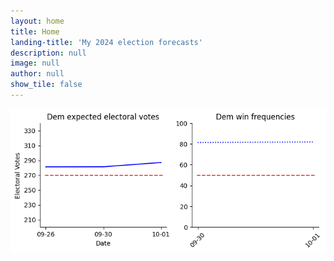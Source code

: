 ```yaml
---
layout: home
title: Home
landing-title: 'My 2024 election forecasts'
description: null
image: null
author: null
show_tile: false
---
```


<img src = "assets/harrisvotes.png" />
